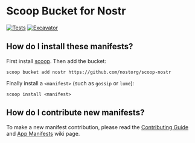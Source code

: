 # Scoop Bucket for Nostr

[![Tests](https://github.com/nostorg/scoop-nostr/actions/workflows/ci.yml/badge.svg)](https://github.com/nostorg/scoop-nostr/actions/workflows/ci.yml) [![Excavator](https://github.com/nostorg/scoop-nostr/actions/workflows/excavator.yml/badge.svg)](https://github.com/nostorg/scoop-nostr/actions/workflows/excavator.yml)

## How do I install these manifests?

First install [scoop](https://scoop.sh/). Then add the bucket:

```
scoop bucket add nostr https://github.com/nostorg/scoop-nostr
```

Finally install a `<manifest>` (such as `gossip` or `lume`):

```
scoop install <manifest>
```

## How do I contribute new manifests?

To make a new manifest contribution, please read the [Contributing
Guide](https://github.com/ScoopInstaller/.github/blob/main/.github/CONTRIBUTING.md)
and [App Manifests](https://github.com/ScoopInstaller/Scoop/wiki/App-Manifests)
wiki page.
